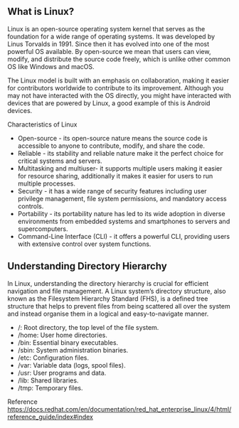 ## What is Linux?
Linux is an open-source operating system kernel that serves as the foundation for a wide range of operating systems. It was developed by Linus Torvalds in 1991. Since then it has evolved into one of the most powerful OS available. By open-source we mean that users can view, modify, and distribute the source code freely, which is unlike other common OS like Windows and macOS.

The Linux model is built with an emphasis on collaboration, making it easier for contributors worldwide to contribute to its improvement. Although you may not have interacted with the OS directly, you might have interacted with devices that are powered by Linux, a good example of this is Android devices.

Characteristics of Linux

- Open-source - its open-source nature means the source code is accessible to anyone to contribute, modify, and share the code.
- Reliable - its stability and reliable nature make it the perfect choice for critical systems and servers.
- Multitasking and multiuser- it supports multiple users making it easier for resource sharing, additionally it makes it easier for users to run multiple processes.
- Security - it has a wide range of security features including user privilege management, file system permissions, and mandatory access controls.
- Portability - its portability nature has led to its wide adoption in diverse environments from embedded systems and smartphones to servers and supercomputers.
- Command-Line Interface (CLI) - it offers a powerful CLI, providing users with extensive control over system functions.

 ## Understanding Directory Hierarchy
In Linux, understanding the directory hierarchy is crucial for efficient navigation and file management. A Linux system’s directory structure, also known as the Filesystem Hierarchy Standard (FHS), is a defined tree structure that helps to prevent files from being scattered all over the system and instead organise them in a logical and easy-to-navigate manner.

- /: Root directory, the top level of the file system.
- /home: User home directories.
- /bin: Essential binary executables.
- /sbin: System administration binaries.
- /etc: Configuration files.
- /var: Variable data (logs, spool files).
- /usr: User programs and data.
- /lib: Shared libraries.
- /tmp: Temporary files. 

Reference
https://docs.redhat.com/en/documentation/red_hat_enterprise_linux/4/html/reference_guide/index#index

